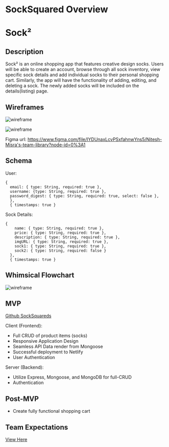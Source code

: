 # SockSquared Overview

<h1>Sock²</h1>

## Description

Sock² is an online shopping app that features creative design socks. Users will be able to create an account, browse through all sock inventory, view specific sock details and add individual socks to their personal shopping cart. Similarly, the app will have the functionality of adding, editing, and deleting a sock. The newly added socks will be included on the details(listing) page.

## Wireframes

![wireframe](https://res.cloudinary.com/kacloud20/image/upload/v1640190453/SockSquared3/home_f5oljf.png)

![wireframe](https://res.cloudinary.com/kacloud20/image/upload/v1640202424/SockSquared3/allpages_jimois.png)

Figma url: https://www.figma.com/file/IYDUnaxLcvPSxfahnwYns5/Nitesh-Misra's-team-library?node-id=0%3A1

## Schema

User:

```
{
  email: { type: String, required: true },
  username: {type: String, required: true },
  password_digest: { type: String, required: true, select: false },
  },
  { timestamps: true }

```

Sock Details:

```
{
    name: { type: String, required: true },
    price: { type: String, required: true },
    description: { type: String, required: true },
    imgURL: { type: String, required: true },
    sock1: { type: String, required: true },
    sock2: { type: String, required: false }
  },
  { timestamps: true }

```

## Whimsical Flowchart

![wireframe](https://res.cloudinary.com/kacloud20/image/upload/v1640202336/SockSquared3/Sock_2_Flow_Chart_1_vfcrcz.png)

## MVP

[Github SockSquareds](https://github.com/kiayaand20/sock2-app/SockSquareds/1)

Client (Frontend):

- Full CRUD of product items (socks)
- Responsive Application Design
- Seamless API Data render from Mongoose
- Successful deployment to Netlify
- User Authentication

Server (Backend):

- Utilize Express, Mongoose, and MongoDB for full-CRUD
- Authentication

## Post-MVP

- Create fully functional shopping cart

## Team Expectations

[View Here](https://docs.google.com/document/d/1uSezrLJbMq6rBg5HqUDfRKD8WZkGkhpFG5cvd0mYxk0/edit)
